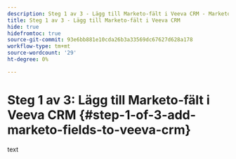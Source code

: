 ```yaml
---
description: Steg 1 av 3 - Lägg till Marketo-fält i Veeva CRM - Marketo Docs - produktdokumentation
title: Steg 1 av 3 - Lägg till Marketo-fält i Veeva CRM
hide: true
hidefromtoc: true
source-git-commit: 93e6bb881e10cda26b3a33569dc67627d628a178
workflow-type: tm+mt
source-wordcount: '29'
ht-degree: 0%

---
```


# Steg 1 av 3: Lägg till Marketo-fält i Veeva CRM {#step-1-of-3-add-marketo-fields-to-veeva-crm}

text
